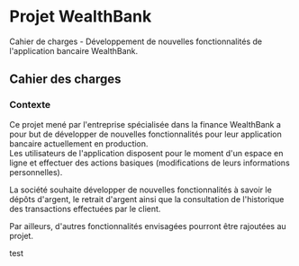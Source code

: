 # Projet WealthBank

Cahier de charges - Développement de nouvelles fonctionnalités de l'application bancaire WealthBank.

## Cahier des charges

### Contexte 

Ce projet mené par l'entreprise spécialisée dans la finance WealthBank a pour but de développer de nouvelles fonctionnalités pour leur application bancaire actuellement en production.  
Les utilisateurs de l'application disposent pour le moment d'un espace en ligne et effectuer des actions basiques (modifications de leurs informations personnelles).

La société souhaite développer de nouvelles fonctionnalités à savoir le dépôts d'argent, le retrait d'argent ainsi que la consultation de l'historique des transactions effectuées par le client. 

Par ailleurs, d'autres fonctionnalités envisagées pourront être rajoutées au projet. 

test
